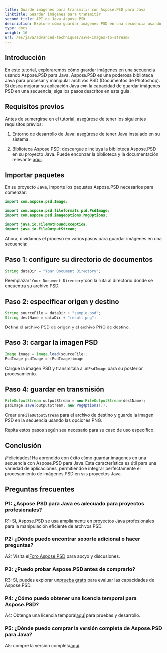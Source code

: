 ```yaml
---
title: Guarde imágenes para transmitir con Aspose.PSD para Java
linktitle: Guardar imágenes para transmitir
second_title: API de Java Aspose.PSD
description: Explore cómo guardar imágenes PSD en una secuencia usando Aspose.PSD para Java. Siga nuestra guía paso a paso para un procesamiento de imágenes eficiente.
type: docs
weight: 16
url: /es/java/advanced-techniques/save-images-to-stream/
---
```

## Introducción

En este tutorial, exploraremos cómo guardar imágenes en una secuencia usando Aspose.PSD para Java. Aspose.PSD es una poderosa biblioteca Java para procesar y manipular archivos PSD (Documentos de Photoshop). Si desea mejorar su aplicación Java con la capacidad de guardar imágenes PSD en una secuencia, siga los pasos descritos en esta guía.

## Requisitos previos

Antes de sumergirse en el tutorial, asegúrese de tener los siguientes requisitos previos:

1. Entorno de desarrollo de Java: asegúrese de tener Java instalado en su sistema.

2.  Biblioteca Aspose.PSD: descargue e incluya la biblioteca Aspose.PSD en su proyecto Java. Puede encontrar la biblioteca y la documentación relevante.[aquí](https://reference.aspose.com/psd/java/).

## Importar paquetes

En su proyecto Java, importe los paquetes Aspose.PSD necesarios para comenzar:

```java
import com.aspose.psd.Image;

import com.aspose.psd.fileformats.psd.PsdImage;
import com.aspose.psd.imageoptions.PngOptions;

import java.io.FileNotFoundException;
import java.io.FileOutputStream;
```

Ahora, dividamos el proceso en varios pasos para guardar imágenes en una secuencia:

## Paso 1: configure su directorio de documentos

```java
String dataDir = "Your Document Directory";
```

 Reemplazar`"Your Document Directory"`con la ruta al directorio donde se encuentra su archivo PSD.

## Paso 2: especificar origen y destino

```java
String sourceFile = dataDir + "sample.psd";
String destName = dataDir + "result.png";
```

Defina el archivo PSD de origen y el archivo PNG de destino.

## Paso 3: cargar la imagen PSD

```java
Image image = Image.load(sourceFile);
PsdImage psdImage = (PsdImage)image;
```

 Cargue la imagen PSD y transmítala a un`PsdImage` para su posterior procesamiento.

## Paso 4: guardar en transmisión

```java
FileOutputStream outputStream = new FileOutputStream(destName);
psdImage.save(outputStream, new PngOptions());
```

 Crear un`FileOutputStream` para el archivo de destino y guarde la imagen PSD en la secuencia usando las opciones PNG.

Repita estos pasos según sea necesario para su caso de uso específico.

## Conclusión

¡Felicidades! Ha aprendido con éxito cómo guardar imágenes en una secuencia con Aspose.PSD para Java. Esta característica es útil para una variedad de aplicaciones, permitiéndole integrar perfectamente el procesamiento de imágenes PSD en sus proyectos Java.

## Preguntas frecuentes

### P1: ¿Aspose.PSD para Java es adecuado para proyectos profesionales?

R1: Sí, Aspose.PSD se usa ampliamente en proyectos Java profesionales para la manipulación eficiente de archivos PSD.

### P2: ¿Dónde puedo encontrar soporte adicional o hacer preguntas?

 A2: Visita el[Foro Aspose.PSD](https://forum.aspose.com/c/psd/34) para apoyo y discusiones.

### P3: ¿Puedo probar Aspose.PSD antes de comprarlo?

R3: Sí, puedes explorar un[prueba gratis](https://releases.aspose.com/) para evaluar las capacidades de Aspose.PSD.

### P4: ¿Cómo puedo obtener una licencia temporal para Aspose.PSD?

 A4: Obtenga una licencia temporal[aquí](https://purchase.aspose.com/temporary-license/) para pruebas y desarrollo.

### P5: ¿Dónde puedo comprar la versión completa de Aspose.PSD para Java?

 A5: compre la versión completa[aquí](https://purchase.aspose.com/buy).